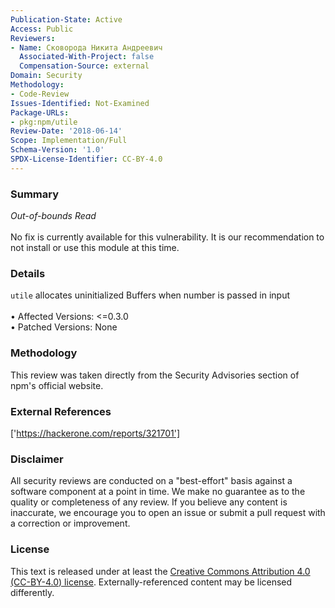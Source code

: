 ```yaml
---
Publication-State: Active
Access: Public
Reviewers:
- Name: Сковорода Никита Андреевич
  Associated-With-Project: false
  Compensation-Source: external
Domain: Security
Methodology:
- Code-Review
Issues-Identified: Not-Examined
Package-URLs:
- pkg:npm/utile
Review-Date: '2018-06-14'
Scope: Implementation/Full
Schema-Version: '1.0'
SPDX-License-Identifier: CC-BY-4.0
---
```

### Summary
*Out-of-bounds Read*<br><br>No fix is currently available for this vulnerability.  It is our recommendation to not install or use this module at this time.
### Details
`utile` allocates uninitialized Buffers when number is passed in input
<br><br>• Affected Versions: <=0.3.0
<br>• Patched Versions: None
### Methodology
This review was taken directly from the Security Advisories section of npm's official website.
### External References
['https://hackerone.com/reports/321701']
### Disclaimer
All security reviews are conducted on a "best-effort" basis against a software component at a point in time. We make no guarantee as to the quality or completeness of any review. If you believe any content is inaccurate, we encourage you to open an issue or submit a pull request with a correction or improvement.
### License
This text is released under at least the [Creative Commons Attribution 4.0 (CC-BY-4.0) license](https://creativecommons.org/licenses/by/4.0/legalcode.txt). Externally-referenced content may be licensed differently.
